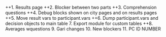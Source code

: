 ++1. Results page
++2. Blocker between two parts
++3. Comprehension questions
++4. Debug blocks shown on city pages and on results pages
++5. Move result vars to participant.vars
++6. Dump participant.vars and decision objects to main table
7. Export module for custom tables
++8. Averages wquestions
9. Gari changes
10. New blockers
11. PC ID NUMBER

